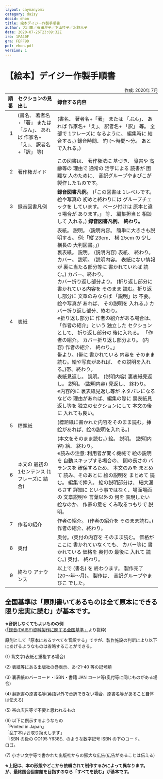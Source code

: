 ```yaml
---
layout: caymanyomi
category: daisy
docid: ehon
title: 絵本デイジー作製手順書
author: 大川薫／石田澄子／下山桂子／水野光子
date: 2020-07-26T23:09:32Z
iro: 1FA40F
gra: FEFF9D
pdf: ehon.pdf
version: 1
---
```


# 【絵本】デイジー作製手順書

<span style="float:right;" markdown="1">作成: 2020年 7月</span>

<div class="tejun" markdown="1">

順番|セクションの見出し|録音する内容
|---:|:---|:---|1|(書名、 著者名+「著」 または 「ぶん」、 あれば 作家名+「え」、 訳者名 +「訳」 等)|(書名、 著者名+「著」 または 「ぶん」、 あれば 作家名+「え」、 訳者名+ 「訳」 等。 全部で 1フレーズに なるように、 編集時に 結合する。) 録音時間、 約 (〜時間〜分。 あとで入れる。)2|著作権ガイド|この図書は、 著作権法に 基づき、 障害や 高齢等の 理由で 通常の 活字による 読書が 困難な 人のために、 音訳グループやまびこが 製作したものです。3|録音図書凡例|__録音図書凡例。__ (「この図書は 1レベルです。 絵や写真の 初めと終わりには グループチェックを しています。 ページ付けは 原本と違う場合が あります。」 等、 編集担当と 相談して 入れる。) <span style="text-align:right;" markdown="1">__録音図書凡例、 終わり。__</span>4|表紙|表紙。 説明。 (説明内容。 簡単に大きさも説明する。 例:「縦 23cm、 横 25cm の 少し 横長の 大判図書。」)<br /> 裏表紙。 説明。 (説明内容) <span style="text-align:right;" markdown="1">表紙、 終わり。</span><br /> カバー。 説明。 (説明内容。 表紙にない情報が 裏に当たる部分等に 書かれていれば 読む。) <span style="text-align:right;" markdown="1">カバー、終わり。</span><br /> カバー折り返し部分より。 (折り返し部分に 書かれている内容を そのまま 読む。折り返し部分に 文章のみならば 「説明」は 不要。絵や写真が あれば、 その説明を 入れる。) <span style="text-align:right;" markdown="1">カバー折り返し部分、終わり。</span><br /> ※折り返し部分に 作者の紹介がある場合は、 「作者の紹介」という 独立した セクションとして、 折り返し部分の 後に入れる。 「作者の紹介。 カバー折り返し部分より。 (内容) 作者の紹介、 終わり。」<br /> 帯より。(帯に 書かれている 内容を そのまま 読む。絵や写真があれば、 その説明を入れる。)<span style="text-align:right;" markdown="1">帯、終わり。</span><br /> 表紙見返し。 説明。 (説明内容) 裏表紙見返し。 説明。 (説明内容) <span style="text-align:right;" markdown="1">見返し、 終わり。</span><br /> ※内容的に 裏表紙見返し等が ネタバレになるなどの 理由があれば、編集の際に 裏表紙見返し等を 独立のセクションにして 本文の後に 入れても良い。5|標題紙|(標題紙に書かれた内容をそのまま読む。挿絵があれば、絵の説明を入れる。)6|本文の 最初の 1センテンス (1フレーズに 結合)|(本文をそのまま読む。) 絵。 説明。 (説明内容) <span style="text-align:right;" markdown="1">絵、 終わり。</span><br /> ※読みの注意: 利用者が聞く機械で 絵の説明を 自動スキップする場合の、 間の長さの バランスを 確保するため、 本文のみを まとめて 読み、そのあとに 絵の説明を まとめて 読む。 編集で挿入。 絵の説明部分は、 細大漏らさず 詳細に という事ではなく、場面場面の 文章説明や 言葉以外の 何を 表現したい 絵なのか、 作家の意を くみ取るつもりで 説明。7|作者の紹介|作者の紹介。 (作者の紹介を そのまま読む。)<span style="text-align:right;" markdown="1">作者の紹介、終わり。</span>8|奥付|奥付。(奥付の内容を そのまま読む。 価格が ここに 書かれていなくても、 カバー等に 書かれている 価格を 奥付の 最後に 入れて 読む。) <span style="text-align:right;" markdown="1">奥付、 終わり。</span>9|終わり アナウンス|以上で (書名) を 終わります。 製作完了(20〜年〜月)。 製作は、 音訳グループやまびこ でした。

</div>

## 全国基準は「原則書いてあるものは全て原本にできる限り忠実に読む」が基本です。

__※音訳しなくてもよいものの例__  
([「録音(DAISY)資料製作に関する全国基準」](https://www.jla.or.jp/portals/0/html/lsh/zenkokukijyun.html)より抜粋)

原則として「原本にあるすべてを音訳する」ですが、製作施設の判断により以下にあげるようなものは省略することができる。

(1) 背文字(表紙と重複する場合)

(2) 表紙等にある出版社の巻表示、あ-21-40 等の記号類

(3) 裏表紙のバーコード・ISBN・書籍 JAN コード等(奥付等に同じものがある場合)

(4) 翻訳書の原書名等(英語以外で音訳できない場合、原書名等があること自体は伝える)

(5) 帯の広告等で不要と思われるもの

(6) 以下に例示するようなもの  
「Printed in Japan」  
「乱丁本はお取り換えします」  
「ISBN の後の CO195 Y638E、のような数字記号 ISBN の下のコード。  
ロゴ。

(7) 小さい文字等で書かれた出版社からの膨大な広告(広告があることは伝える)

__※上記は、本の形態やどこから依頼されて制作するかによって異なります。  
が、最終国会図書館を目指すのなら「すべてを読む」が基本です。__

